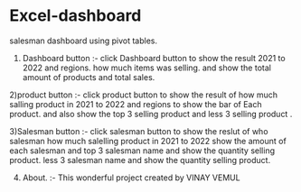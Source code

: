 # Excel-dashboard
salesman dashboard using pivot tables.
1) Dashboard button
:- click Dashboard button to show the result 2021 to 2022 and regions. how much items was selling. 
and show the total amount of products and total sales.

2)product button
:- click product button to show the result of how much salling product in 2021 to 2022 and regions to show the bar of Each product.
and also show the  top 3 selling product and less 3 selling product .

3)Salesman button 
:- click salesman button to show the reslut of who salesman how much salelling product in 2021 to 2022 show the amount of each salesman
and top 3 salesman name and show the quantity selling product.
less 3 salesman name and show the quantity selling product.

4) About.
:- This wonderful project created by VINAY VEMUL  




